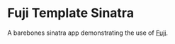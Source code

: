 Fuji Template Sinatra
=====================

A barebones sinatra app demonstrating the use of [Fuji](https://github.com/heroku/fuji).